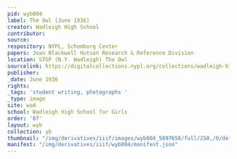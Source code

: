 ```yaml
---
pid: wyb004
label: The Owl [June 1936]
creator: Wadleigh High School
contributor:
source:
respository: NYPL, Schomburg Center
papers: Jean Blackwell Hutson Research & Reference Division
location: STGP (N.Y. Wadleigh) The Owl
sourcelink: https://digitalcollections.nypl.org/collections/wadleigh-high-school-yearbooks#/?tab=navigation
publisher:
_date: June 1936
rights:
_tags: 'student writing, photographs '
_type: image
site: wad
school: Wadleigh High School for Girls
order: '07'
layout: wyb
collection: yb
thumbnail: "/img/derivatives/iiif/images/wyb004_5897658/full/250,/0/default.jpg"
manifest: "/img/derivatives/iiif/wyb004/manifest.json"
---
```

